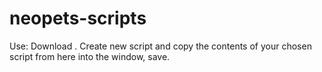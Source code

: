 # neopets-scripts
Use: Download <a href="https://chrome.google.com/webstore/detail/tampermonkey/dhdgffkkebhmkfjojejmpbldmpobfkfo?hl=en"></a>. Create new script and copy the contents of your chosen script from here into the window, save.
